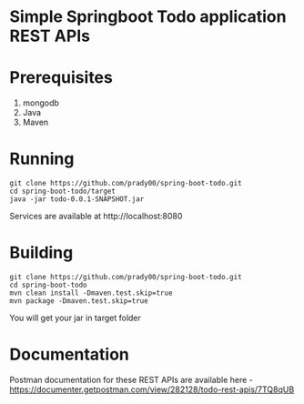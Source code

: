 # Simple Springboot Todo application REST APIs


# Prerequisites
1. mongodb
2. Java
3. Maven

# Running
    git clone https://github.com/prady00/spring-boot-todo.git
    cd spring-boot-todo/target
    java -jar todo-0.0.1-SNAPSHOT.jar
Services are available at http://localhost:8080    
    
# Building
    git clone https://github.com/prady00/spring-boot-todo.git
    cd spring-boot-todo
    mvn clean install -Dmaven.test.skip=true
    mvn package -Dmaven.test.skip=true
You will get your jar in target folder

# Documentation
Postman documentation for these REST APIs are available here - https://documenter.getpostman.com/view/282128/todo-rest-apis/7TQ8qUB
